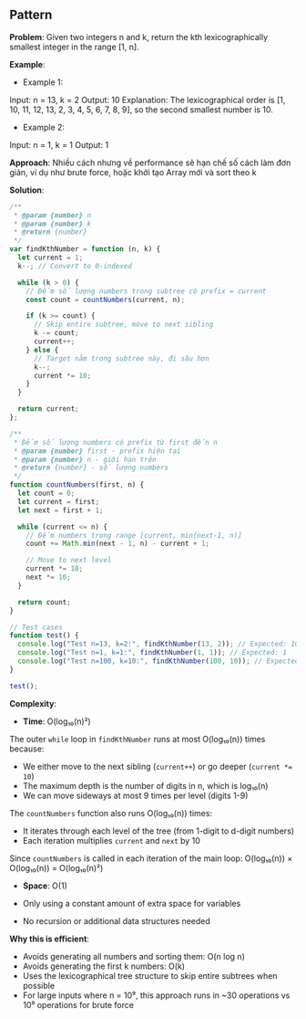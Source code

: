 ## Pattern

**Problem**:
Given two integers n and k, return the kth lexicographically smallest integer in the range [1, n].

**Example**:

- Example 1:

Input: n = 13, k = 2
Output: 10
Explanation: The lexicographical order is [1, 10, 11, 12, 13, 2, 3, 4, 5, 6, 7, 8, 9], so the second smallest number is 10.

- Example 2:

Input: n = 1, k = 1
Output: 1

**Approach**:
Nhiều cách nhưng về performance sẽ hạn chế số cách làm đơn giản, ví dụ như brute force, hoặc khởi tạo Array mới và sort theo k

**Solution**:

```javascript
/**
 * @param {number} n
 * @param {number} k
 * @return {number}
 */
var findKthNumber = function (n, k) {
  let current = 1;
  k--; // Convert to 0-indexed

  while (k > 0) {
    // Đếm số lượng numbers trong subtree có prefix = current
    const count = countNumbers(current, n);

    if (k >= count) {
      // Skip entire subtree, move to next sibling
      k -= count;
      current++;
    } else {
      // Target nằm trong subtree này, đi sâu hơn
      k--;
      current *= 10;
    }
  }

  return current;
};

/**
 * Đếm số lượng numbers có prefix từ first đến n
 * @param {number} first - prefix hiện tại
 * @param {number} n - giới hạn trên
 * @return {number} - số lượng numbers
 */
function countNumbers(first, n) {
  let count = 0;
  let current = first;
  let next = first + 1;

  while (current <= n) {
    // Đếm numbers trong range [current, min(next-1, n)]
    count += Math.min(next - 1, n) - current + 1;

    // Move to next level
    current *= 10;
    next *= 10;
  }

  return count;
}

// Test cases
function test() {
  console.log("Test n=13, k=2:", findKthNumber(13, 2)); // Expected: 10
  console.log("Test n=1, k=1:", findKthNumber(1, 1)); // Expected: 1
  console.log("Test n=100, k=10:", findKthNumber(100, 10)); // Expected: 17
}

test();
```

**Complexity**:

- **Time**: O(log₁₀(n)²)

The outer `while` loop in `findKthNumber` runs at most O(log₁₀(n)) times because:

- We either move to the next sibling (`current++`) or go deeper (`current *= 10`)
- The maximum depth is the number of digits in n, which is log₁₀(n)
- We can move sideways at most 9 times per level (digits 1-9)

The `countNumbers` function also runs O(log₁₀(n)) times:

- It iterates through each level of the tree (from 1-digit to d-digit numbers)
- Each iteration multiplies `current` and `next` by 10

Since `countNumbers` is called in each iteration of the main loop: O(log₁₀(n)) × O(log₁₀(n)) = O(log₁₀(n)²)

- **Space**: O(1)

- Only using a constant amount of extra space for variables
- No recursion or additional data structures needed

**Why this is efficient**:

- Avoids generating all numbers and sorting them: O(n log n)
- Avoids generating the first k numbers: O(k)
- Uses the lexicographical tree structure to skip entire subtrees when possible
- For large inputs where n = 10⁹, this approach runs in ~30 operations vs 10⁹ operations for brute force
